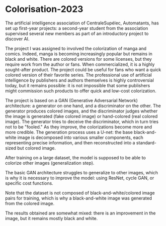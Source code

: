 # Colorisation-2023

The artificial intelligence association of CentraleSupélec, Automatants, has set up first-year projects: a second-year student from the association supervised several new members as part of an introductory project to discover AI.

The project I was assigned to involved the colorization of manga and comics. Indeed, manga is becoming increasingly popular but remains in black and white. There are colored versions for some licenses, but they require work from the author or fans. When commercialized, it is a highly sought-after product. The project could be useful for fans who want a quick colored version of their favorite series. The professional use of artificial intelligence by publishers and authors themselves is highly controversial today, but it remains possible: it is not impossible that some publishers might commission such products to offer quick and low-cost colorization.

The project is based on a GAN (Generative Adversarial Network) architecture: a generator on one hand, and a discriminator on the other. The generator produces colored images, and the discriminator judges whether the image is generated (fake colored image) or hand-colored (real colored image). The generator tries to deceive the discriminator, which in turn tries not to be "fooled." As they improve, the colorizations become more and more credible. The generation process uses a U-net: the base black-and-white image is decomposed into various smaller components, each representing precise information, and then reconstructed into a standard-sized but colored image.

After training on a large dataset, the model is supposed to be able to colorize other images (generalization step).

The basic GAN architecture struggles to generalize to other images, which is why it is necessary to improve the model: using ResNet, cycle GAN, or specific cost functions.

Note that the dataset is not composed of black-and-white/colored image pairs for training, which is why a black-and-white image was generated from the colored image.

The results obtained are somewhat mixed: there is an improvement in the image, but it remains mostly black and white.
